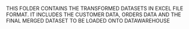 THIS FOLDER CONTAINS THE TRANSFORMED DATASETS IN EXCEL FILE FORMAT. IT INCLUDES THE CUSTOMER DATA, ORDERS DATA AND THE FINAL MERGED DATASET TO BE LOADED ONTO DATAWAREHOUSE
